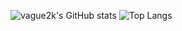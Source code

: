 ![vague2k's GitHub stats](https://github-readme-stats.vercel.app/api?username=vague2k&hide_border=true&show_icons=true&theme=github_dark)
![Top Langs](https://github-readme-stats.vercel.app/api/top-langs/?username=vague2k&size_weight=0.5&count_weight=0.5&layout=compact&theme=github_dark&hide_border=true&hide=ruby,python,shell)

